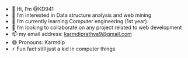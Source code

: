 - 👋 Hi, I’m @KD941
- 👀 I’m interested in Data structure analysis and web mining
- 🌱 I’m currently learning Computer engineering (1st year)
- 💞️ I’m looking to collaborate on any project related to web development 
- 📫 my email address: karmdiprathva9@gmail.com 
- 😄 Pronouns: Karmdip 
- ⚡ Fun fact:still just a kid in computer things

<!---
KD941/KD941 is a ✨ special ✨ repository because its `README.md` (this file) appears on your GitHub profile.
You can click the Preview link to take a look at your changes.
--->
